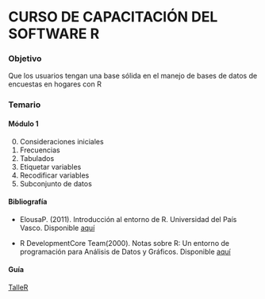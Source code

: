 # CURSO DE CAPACITACIÓN DEL SOFTWARE R

### Objetivo

Que los usuarios tengan una base sólida en el manejo de bases de datos de encuestas en hogares con R

### Temario

#### Módulo 1

0. Consideraciones iniciales
1. Frecuencias
2. Tabulados
3. Etiquetar variables
4. Recodificar variables
5. Subconjunto de datos


#### Bibliografía

* ElousaP. (2011). Introducción al entorno de R. Universidad del País Vasco. Disponible [aquí](https://web-argitalpena.adm.ehu.es/pdf/UWLGPS4979.pd)

* R DevelopmentCore Team(2000). Notas sobre R: Un entorno de programación para Análisis de Datos y Gráficos. Disponible [aquí](https://cran.r-project.org/doc/contrib/R-intro-1.1.0-espanol.1.pdf)


#### Guía

[TalleR](https://rpubs.com/jcms2665/TalleR)


